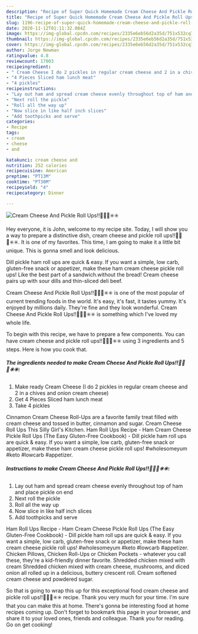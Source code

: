 ```yaml
---
description: "Recipe of Super Quick Homemade Cream Cheese And Pickle Roll Ups!!💚💚✅✳️✳️"
title: "Recipe of Super Quick Homemade Cream Cheese And Pickle Roll Ups!!💚💚✅✳️✳️"
slug: 1196-recipe-of-super-quick-homemade-cream-cheese-and-pickle-roll-ups
date: 2020-11-12T01:11:32.084Z
image: https://img-global.cpcdn.com/recipes/2335e6eb56d2a35d/751x532cq70/cream-cheese-and-pickle-roll-ups💚💚✅✳️✳️-recipe-main-photo.jpg
thumbnail: https://img-global.cpcdn.com/recipes/2335e6eb56d2a35d/751x532cq70/cream-cheese-and-pickle-roll-ups💚💚✅✳️✳️-recipe-main-photo.jpg
cover: https://img-global.cpcdn.com/recipes/2335e6eb56d2a35d/751x532cq70/cream-cheese-and-pickle-roll-ups💚💚✅✳️✳️-recipe-main-photo.jpg
author: Jorge Newman
ratingvalue: 4.8
reviewcount: 17003
recipeingredient:
- " Cream Cheese I do 2 pickles in regular cream cheese and 2 in a chives and onion cream cheese"
- "4 Pieces Sliced ham lunch meat"
- "4 pickles"
recipeinstructions:
- "Lay out ham and spread cream cheese evenly throughout top of ham and place pickle on end"
- "Next roll the pickle"
- "Roll all the way up"
- "Now slice in like half inch slices"
- "Add toothpicks and serve"
categories:
- Recipe
tags:
- cream
- cheese
- and

katakunci: cream cheese and 
nutrition: 252 calories
recipecuisine: American
preptime: "PT13M"
cooktime: "PT30M"
recipeyield: "4"
recipecategory: Dinner

---
```



![Cream Cheese And Pickle Roll Ups!!💚💚✅✳️✳️](https://img-global.cpcdn.com/recipes/2335e6eb56d2a35d/751x532cq70/cream-cheese-and-pickle-roll-ups💚💚✅✳️✳️-recipe-main-photo.jpg)

Hey everyone, it is John, welcome to my recipe site. Today, I will show you a way to prepare a distinctive dish, cream cheese and pickle roll ups!!💚💚✅✳️✳️. It is one of my favorites. This time, I am going to make it a little bit unique. This is gonna smell and look delicious.

Dill pickle ham roll ups are quick &amp; easy. If you want a simple, low carb, gluten-free snack or appetizer, make these ham cream cheese pickle roll ups! Like the best part of a sandwich.without the bread! Cream cheese pairs up with sour dills and thin-sliced deli beef.

Cream Cheese And Pickle Roll Ups!!💚💚✅✳️✳️ is one of the most popular of current trending foods in the world. It's easy, it's fast, it tastes yummy. It's enjoyed by millions daily. They're fine and they look wonderful. Cream Cheese And Pickle Roll Ups!!💚💚✅✳️✳️ is something which I've loved my whole life.


To begin with this recipe, we have to prepare a few components. You can have cream cheese and pickle roll ups!!💚💚✅✳️✳️ using 3 ingredients and 5 steps. Here is how you cook that.

<!--inarticleads1-->

##### The ingredients needed to make Cream Cheese And Pickle Roll Ups!!💚💚✅✳️✳️:

1. Make ready  Cream Cheese (I do 2 pickles in regular cream cheese and 2 in a chives and onion cream cheese)
1. Get 4 Pieces Sliced ham lunch meat
1. Take 4 pickles


Cinnamon Cream Cheese Roll-Ups are a favorite family treat filled with cream cheese and tossed in butter, cinnamon and sugar. Cream Cheese Roll Ups This Silly Girl&#39;s Kitchen. Ham Roll Ups Recipe - Ham Cream Cheese Pickle Roll Ups (The Easy Gluten-Free Cookbook) - Dill pickle ham roll ups are quick &amp; easy. If you want a simple, low carb, gluten-free snack or appetizer, make these ham cream cheese pickle roll ups! #wholesomeyum #keto #lowcarb #appetizer. 

<!--inarticleads2-->

##### Instructions to make Cream Cheese And Pickle Roll Ups!!💚💚✅✳️✳️:

1. Lay out ham and spread cream cheese evenly throughout top of ham and place pickle on end
1. Next roll the pickle
1. Roll all the way up
1. Now slice in like half inch slices
1. Add toothpicks and serve


Ham Roll Ups Recipe - Ham Cream Cheese Pickle Roll Ups (The Easy Gluten-Free Cookbook) - Dill pickle ham roll ups are quick &amp; easy. If you want a simple, low carb, gluten-free snack or appetizer, make these ham cream cheese pickle roll ups! #wholesomeyum #keto #lowcarb #appetizer. Chicken Pillows, Chicken Roll-Ups or Chicken Pockets - whatever you call these, they&#39;re a kid-friendly dinner favorite. Shredded chicken mixed with cream Shredded chicken mixed with cream cheese, mushrooms, and diced onion all rolled up in a delicious, buttery crescent roll. Cream softened cream cheese and powdered sugar. 

So that is going to wrap this up for this exceptional food cream cheese and pickle roll ups!!💚💚✅✳️✳️ recipe. Thank you very much for your time. I'm sure that you can make this at home. There's gonna be interesting food at home recipes coming up. Don't forget to bookmark this page in your browser, and share it to your loved ones, friends and colleague. Thank you for reading. Go on get cooking!

